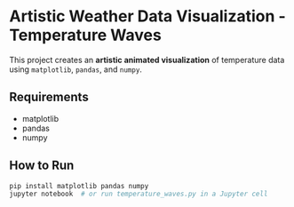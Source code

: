 # Artistic Weather Data Visualization - Temperature Waves

This project creates an **artistic animated visualization** of temperature data using `matplotlib`, `pandas`, and `numpy`.  

## Requirements  
- matplotlib  
- pandas  
- numpy  

## How to Run  
```bash
pip install matplotlib pandas numpy  
jupyter notebook  # or run temperature_waves.py in a Jupyter cell
